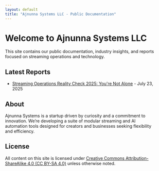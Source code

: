 ```yaml
---
layout: default
title: "Ajnunna Systems LLC - Public Documentation"
---
```


# Welcome to Ajnunna Systems LLC

This site contains our public documentation, industry insights, and reports focused on streaming operations and technology.

## Latest Reports

- [Streaming Operations Reality Check 2025: You're Not Alone](./20250723-operators-streaming-insights-2025) - July 23, 2025

## About

Ajnunna Systems is a startup driven by curiosity and a commitment to innovation. We’re developing a suite of modular streaming and AI automation tools designed for creators and businesses seeking flexibility and efficiency.

## License

All content on this site is licensed under [Creative Commons Attribution-ShareAlike 4.0 (CC BY-SA 4.0)](https://creativecommons.org/licenses/by-sa/4.0/) unless otherwise noted.